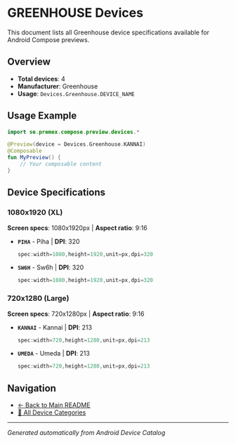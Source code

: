 # GREENHOUSE Devices

This document lists all Greenhouse device specifications available for Android Compose previews.

## Overview

- **Total devices**: 4
- **Manufacturer**: Greenhouse
- **Usage**: `Devices.Greenhouse.DEVICE_NAME`

## Usage Example

```kotlin
import se.premex.compose.preview.devices.*

@Preview(device = Devices.Greenhouse.KANNAI)
@Composable
fun MyPreview() {
    // Your composable content
}
```

## Device Specifications

### 1080x1920 (XL)

**Screen specs**: 1080x1920px | **Aspect ratio**: 9:16

- **`PIHA`** - Piha | **DPI**: 320
  ```kotlin
  spec:width=1080,height=1920,unit=px,dpi=320
  ```

- **`SW6H`** - Sw6h | **DPI**: 320
  ```kotlin
  spec:width=1080,height=1920,unit=px,dpi=320
  ```

### 720x1280 (Large)

**Screen specs**: 720x1280px | **Aspect ratio**: 9:16

- **`KANNAI`** - Kannai | **DPI**: 213
  ```kotlin
  spec:width=720,height=1280,unit=px,dpi=213
  ```

- **`UMEDA`** - Umeda | **DPI**: 213
  ```kotlin
  spec:width=720,height=1280,unit=px,dpi=213
  ```

## Navigation

- [← Back to Main README](../../README.md)
- [📱 All Device Categories](../README.md)

---
*Generated automatically from Android Device Catalog*
